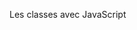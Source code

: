 Les classes avec JavaScript


<script>

// Constructeur, propriétés, méthodes 

class nomClasse {
    Constructeur(parametre1, parametre2) 
    prorpiété.parametre1
}



// Exemple 1 


class Utilisateur {
    constructor(prenom, nom){       
        this.prenom = prenom;
        this.nom    = nom;                 
    }
}

let elon = new Utilisateur('Elon', 'Musk');
let mark = new Utilisateur('Mark', 'Zuckerberg');

// conclusion : dans cette exemple le constructeur est là méthode dont on a besoin afin de créer un nouvel objet " Utilisateur "



// Exemple 2



class Utilisateur {
    constructor(prenom, nom){       
        this.prenom = prenom;
        this.nom    = nom;              
    }

    sePresenter(){                    // sePresenter est une nouvelle méthode que l'on ajoute à notre classe
        console.log(`Je m'appelle ${this.prenom} ${this.nom}.`)   
        }
    }

let elon = new Utilisateur('Elon', 'Musk');
let mark = new Utilisateur('Mark', 'Zuckerberg');

elon.sePresenter();   // résultat console : Je m'appelle Elon Musk.
mark.sePResenter();   // résultat console : Je m'appelle Mark Zuckerberg.


// conclusion : on a crée 2 objets qui utilisent notre classe Utilisateur